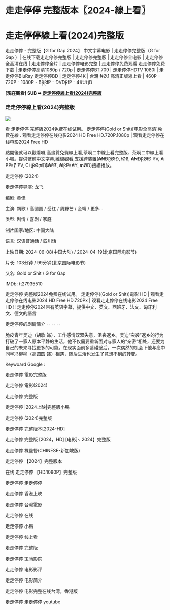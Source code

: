 # 走走停停 完整版本〖2024-線上看〗

<h1>走走停停線上看(2024)完整版</h1>
<p dir="auto"></p>
走走停停 - 完整版【G for Gap 2024】 中文字幕电影 | 走走停停完整版（G for Gap ）| 在线下载走走停停完整版 | 走走停停完整版 | 走走停停全电影 | 走走停停全高清在线 | 走走停停全片 | 走走停停电影完整 | 走走停停免费观看 走走停停免费下载 | 走走停停高清1080p / 720p | 走走停停BT.709 | 走走停停HDTV 1080i | 走走停停BluRay 走走停停BD | 走走停停4K | 台灣 ₦Ø.1 高清正版線上看 | 460₱ - 720₱ - 1080₱ - ฿ⱤⱤł₱ - ĐVĐⱤł₱ - 4₭ɄⱧĐ
<p dir="auto"></p>
<p dir="auto"><strong>[現在觀看] SUB ➥ </strong><strong><a href="https://watchflixs.com/zh/movie/1272676" rel="nofollow">走走停停線上看(2024)完整版</a></strong></p>
<p dir="auto"></p>
<h3>走走停停線上看(2024)完整版</h3>
<img src="https://i.ytimg.com/vi/owBQcZLZVRY/sddefault.jpg"/>
<p dir="auto"></p>
看 走走停停 完整版2024免费在线试用。 走走停停(Gold or Shit)[电影全高清]免費在線 . 观看走走停停在线电影2024 HD Free HD.720P.1080p | 观看走走停停在线电影2024 Free HD
<p dir="auto"></p>
點開後就可以觀看囉,高畫質免費線上看,茶啊二中線上看完整版、茶啊二中線上看小鴨。提供繁體中文字幕,離線觀看,支援跨裝置(₳₦ĐⱤØłĐ, łØ₴, ₳₦ĐⱤØłĐ ₮V, ₳₱₱ⱠɆ ₮V, ₵ⱧⱤØ₥Ɇ₵₳₴₮, ₳łⱤ₱Ⱡ₳Ɏ, ₥ØĐ)接續播放。
<p dir="auto"></p>
走走停停 (2024)<p dir="auto"></p>
走走停停导演: 龙飞<p dir="auto"></p>
编剧: 黄佳<p dir="auto"></p>
主演: 胡歌 / 高圆圆 / 岳红 / 周野芒 / 金靖 / 更多...<p dir="auto"></p>
类型: 剧情 / 喜剧 / 家庭<p dir="auto"></p>
制片国家/地区: 中国大陆<p dir="auto"></p>
语言: 汉语普通话 / 四川话<p dir="auto"></p>
上映日期: 2024-06-08(中国大陆) / 2024-04-19(北京国际电影节)<p dir="auto"></p>
片长: 103分钟 / 99分钟(北京国际电影节)<p dir="auto"></p>
又名: Gold or Shit / G for Gap<p dir="auto"></p>
IMDb: tt27935510<p dir="auto"></p>
<p dir="auto"></p>
走走停停 完整版2024免费在线试用。 走走停停((Gold or Shit))電影 HD | 观看走走停停在线电影2024 HD Free HD.720Px | 观看走走停停在线电影2024 Free HD !! 走走停停2024带有英语字幕，提供中文、英文、西班牙、法文、匈牙利文、德文的語言
<p dir="auto"></p>
走走停停的剧情简介 · · · · · ·<p dir="auto"></p>
脆皮青年吴迪（胡歌 饰），工作感情双双失意，沮丧返乡。吴迪“突袭”返乡的行为打破了一家人原本平静的生活，他不仅需要重新面对与家人的“亲密”相处，还要为自己的未来寻找更多的可能。在现实面前多番碰壁后，一次偶然的机会下他与高中同学冯柳柳（高圆圆 饰）相遇，随后生活也发生了意想不到的转变。
<p dir="auto"></p>
Keywoard Google :
<p dir="auto"></p>
走走停停 電影完整版<p dir="auto"></p>
走走停停 電影(2024)<p dir="auto"></p>
走走停停 完整版<p dir="auto"></p>
走走停停 |2024上映|完整版小鴨<p dir="auto"></p>
走走停停 (2024)完整版<p dir="auto"></p>
走走停停 完整版本[2024-HD]<p dir="auto"></p>
走走停停 完整版 [2024，HD] [电影]~ 2024】完整版<p dir="auto"></p>
走走停停 裸監督(CHINESE-新加坡版)<p dir="auto"></p>
走走停停 【2024】完整版本<p dir="auto"></p>
在线 走走停停 【HD.1080P】完整版<p dir="auto"></p>
走走停停 走走停停<p dir="auto"></p>
走走停停 香港上映<p dir="auto"></p>
走走停停 台灣電影<p dir="auto"></p>
走走停停 在线<p dir="auto"></p>
走走停停 小鴨<p dir="auto"></p>
走走停停 线上看<p dir="auto"></p>
走走停停 完整版<p dir="auto"></p>
走走停停 策驰影院<p dir="auto"></p>
走走停停 电影影评<p dir="auto"></p>
走走停停 电影简介<p dir="auto"></p>
走走停停 电影完整在线台湾，香港版<p dir="auto"></p>
走走停停 走走停停 youtube<p dir="auto"></p>

